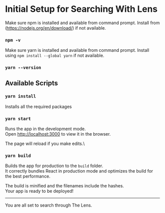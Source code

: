 # Initial Setup for Searching With Lens

Make sure npm is installed and available from command prompt. Install from (https://nodejs.org/en/download/) if not available.

### `npm -v`

Make sure yarn is installed and available from command prompt. Install using `npm install --global yarn` if not available.

### `yarn --version`

## Available Scripts

### `yarn install`

Installs all the required packages

### `yarn start`

Runs the app in the development mode.\
Open [http://localhost:3000](http://localhost:3000) to view it in the browser.

The page will reload if you make edits.\

### `yarn build`

Builds the app for production to the `build` folder.\
It correctly bundles React in production mode and optimizes the build for the best performance.

The build is minified and the filenames include the hashes.\
Your app is ready to be deployed!

----------------------------------------------------------------------------------------------

You are all set to search through The Lens.

